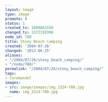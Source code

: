 ```yaml
---
layout: image
type: image
promote: 0
status: 1
created_ts: 1090861559
changed_ts: 1372159396
node_id: 780
title: Stony Beach camping
created: '2004-07-26'
changed: '2013-06-25'
aliases:
- "/2004/07/26/stony_beach_camping/"
- "/node/780/"
permalink: "/2004/07/26/stony_beach_camping/"
tags:
- Coromandel
images:
- src: image/images/img_2324-780.jpg
  name: img_2324-780.jpg
---
```


